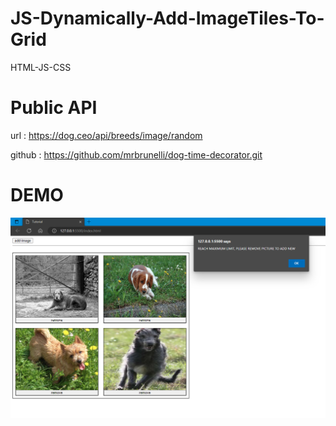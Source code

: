 # JS-Dynamically-Add-ImageTiles-To-Grid
HTML-JS-CSS

# Public API
url     : https://dog.ceo/api/breeds/image/random

github  : https://github.com/mrbrunelli/dog-time-decorator.git

# DEMO
![demo](/demo_1.png)